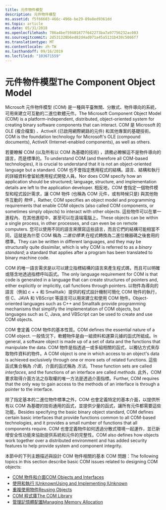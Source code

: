 ```yaml
---
title: 元件物件模型
description: 元件物件模型
ms.assetid: f5f66603-466c-496b-be29-89a8ed9361dd
ms.topic: article
ms.date: 05/31/2018
ms.openlocfilehash: 786a4bef59401877f642273ba7a97756232ac083
ms.sourcegitcommit: 2d531328b6ed82d4ad971a45a5131b430c5866f7
ms.translationtype: MT
ms.contentlocale: zh-TW
ms.lasthandoff: 09/16/2019
ms.locfileid: "103671559"
---
```

# <a name="the-component-object-model"></a><span data-ttu-id="2d409-103">元件物件模型</span><span class="sxs-lookup"><span data-stu-id="2d409-103">The Component Object Model</span></span>

<span data-ttu-id="2d409-104">Microsoft 元件物件模型 (COM) 是一種與平臺無關、分散式、物件導向的系統，可用來建立可互動的二進位軟體元件。</span><span class="sxs-lookup"><span data-stu-id="2d409-104">The Microsoft Component Object Model (COM) is a platform-independent, distributed, object-oriented system for creating binary software components that can interact.</span></span> <span data-ttu-id="2d409-105">COM 是 Microsoft 的 OLE (複合檔案) 、ActiveX (已啟用網際網路的元件) 和其他專案的基礎技術。</span><span class="sxs-lookup"><span data-stu-id="2d409-105">COM is the foundation technology for Microsoft's OLE (compound documents), ActiveX (Internet-enabled components), as well as others.</span></span>

<span data-ttu-id="2d409-106">若要瞭解 COM (以及所有以 COM 為基礎的技術) ，請務必瞭解這不是物件導向的語言，而是標準的。</span><span class="sxs-lookup"><span data-stu-id="2d409-106">To understand COM (and therefore all COM-based technologies), it is crucial to understand that it is not an object-oriented language but a standard.</span></span> <span data-ttu-id="2d409-107">COM 也不會指定應用程式的結構。語言、結構和執行的詳細資料會留給應用程式開發人員。</span><span class="sxs-lookup"><span data-stu-id="2d409-107">Nor does COM specify how an application should be structured; language, structure, and implementation details are left to the application developer.</span></span> <span data-ttu-id="2d409-108">相反地，COM 會指定一個物件模型和程式設計需求，讓 COM 物件 (也稱為 COM 元件，或有時候只是) 與其他物件互動的 *物件* 。</span><span class="sxs-lookup"><span data-stu-id="2d409-108">Rather, COM specifies an object model and programming requirements that enable COM objects (also called COM components, or sometimes simply *objects*) to interact with other objects.</span></span> <span data-ttu-id="2d409-109">這些物件可以在單一進程內、在其他進程中，甚至可以在遠端電腦上。</span><span class="sxs-lookup"><span data-stu-id="2d409-109">These objects can be within a single process, in other processes, and can even be on remote computers.</span></span> <span data-ttu-id="2d409-110">您可以使用不同的語言來撰寫這些語言，而且它們的結構可能相當不同，這就是為什麼 COM 稱為 *二進位標準*;在程式轉換為二進位機器碼之後套用的標準。</span><span class="sxs-lookup"><span data-stu-id="2d409-110">They can be written in different languages, and they may be structurally quite dissimilar, which is why COM is referred to as a *binary standard*; a standard that applies after a program has been translated to binary machine code.</span></span>

<span data-ttu-id="2d409-111">COM 的唯一語言需求是以可以建立指標結構的語言來產生程式碼，而且可以明確或隱含地透過指標呼叫函式。</span><span class="sxs-lookup"><span data-stu-id="2d409-111">The only language requirement for COM is that code is generated in a language that can create structures of pointers and, either explicitly or implicitly, call functions through pointers.</span></span> <span data-ttu-id="2d409-112">以物件為導向的語言（例如 c + + 和 Smalltalk）提供的程式設計機制可簡化 COM 物件的執行，但 C、JAVA 和 VBScript 等語言可以用來建立和使用 COM 物件。</span><span class="sxs-lookup"><span data-stu-id="2d409-112">Object-oriented languages such as C++ and Smalltalk provide programming mechanisms that simplify the implementation of COM objects, but languages such as C, Java, and VBScript can be used to create and use COM objects.</span></span>

<span data-ttu-id="2d409-113">COM 會定義 COM 物件的基本性質。</span><span class="sxs-lookup"><span data-stu-id="2d409-113">COM defines the essential nature of a COM object.</span></span> <span data-ttu-id="2d409-114">一般情況下，軟體物件是由一組資料和運算元據的函式所組成。</span><span class="sxs-lookup"><span data-stu-id="2d409-114">In general, a software object is made up of a set of data and the functions that manipulate the data.</span></span> <span data-ttu-id="2d409-115">COM 物件是指透過一或多組相關的函式，以獨佔方式來存取物件資料的物件。</span><span class="sxs-lookup"><span data-stu-id="2d409-115">A COM object is one in which access to an object's data is achieved exclusively through one or more sets of related functions.</span></span> <span data-ttu-id="2d409-116">這些函式集合稱為 *介面*，介面的函式稱為 *方法*。</span><span class="sxs-lookup"><span data-stu-id="2d409-116">These function sets are called *interfaces*, and the functions of an interface are called *methods*.</span></span> <span data-ttu-id="2d409-117">此外，COM 要求取得介面方法之存取權的唯一方法是透過介面指標。</span><span class="sxs-lookup"><span data-stu-id="2d409-117">Further, COM requires that the only way to gain access to the methods of an interface is through a pointer to the interface.</span></span>

<span data-ttu-id="2d409-118">除了指定基本的二進位物件標準之外，COM 也會定義特定的基本介面，以提供所有以 COM 為基礎的技術通用的函式，並提供少量的函式，讓所有元件都需要這些功能。</span><span class="sxs-lookup"><span data-stu-id="2d409-118">Besides specifying the basic binary object standard, COM defines certain basic interfaces that provide functions common to all COM-based technologies, and it provides a small number of functions that all components require.</span></span> <span data-ttu-id="2d409-119">COM 也會定義物件如何透過分散式環境一起運作，並已新增安全性功能來協助提供系統和元件的完整性。</span><span class="sxs-lookup"><span data-stu-id="2d409-119">COM also defines how objects work together over a distributed environment and has added security features to help provide system and component integrity.</span></span>

<span data-ttu-id="2d409-120">本節中的下列主題描述與設計 COM 物件相關的基本 COM 問題：</span><span class="sxs-lookup"><span data-stu-id="2d409-120">The following topics in this section describe basic COM issues related to designing COM objects:</span></span>

-   [<span data-ttu-id="2d409-121">COM 物件和介面</span><span class="sxs-lookup"><span data-stu-id="2d409-121">COM Objects and Interfaces</span></span>](com-objects-and-interfaces.md)
-   [<span data-ttu-id="2d409-122">使用和執行 IUnknown</span><span class="sxs-lookup"><span data-stu-id="2d409-122">Using and Implementing IUnknown</span></span>](using-and-implementing-iunknown.md)
-   [<span data-ttu-id="2d409-123">重複使用物件</span><span class="sxs-lookup"><span data-stu-id="2d409-123">Reusing Objects</span></span>](reusing-objects.md)
-   [<span data-ttu-id="2d409-124">COM 程式庫</span><span class="sxs-lookup"><span data-stu-id="2d409-124">The COM Library</span></span>](the-com-library.md)
-   [<span data-ttu-id="2d409-125">管理記憶體配置</span><span class="sxs-lookup"><span data-stu-id="2d409-125">Managing Memory Allocation</span></span>](managing-memory-allocation.md)

 

 




